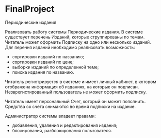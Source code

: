 # FinalProject

Периодические издания

Реализовать работу системы Периодические издания. В системе существует перечень Изданий, которые сгруппированы по темам. Читатель может оформить Подписку на одно или несколько изданий. Для перечня изданий необходимо реализовать возможность:

* сортировки изданий по названию;
* сортировки изданий по цене;
* выборки изданий по определенной теме;
* поиска издания по названию.

Читатель регистрируется в системе и имеет личный кабинет, в котором отображена информация об изданиях, на которые он подписан. Незарегистированный пользователь не может оформить подписку.

Читатель имеет персональный Счет, который он может пополнить. Средства со счета снимаются во время подписки на издание.

Администратор системы владеет правами:

* добавления, удаления и редактирования издания;
* блокирования, разблокирования пользователя.
